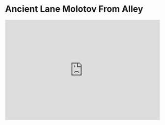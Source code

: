 # Ancient Lane Molotov From Alley
<div style='position:relative; padding-bottom:calc(56.25% + 44px)'><iframe src='https://gfycat.com/ifr/SickApprehensiveHeterodontosaurus' frameborder='0' scrolling='no' width='100%' height='100%' style='position:absolute;top:0;left:0;' allowfullscreen></iframe></div>